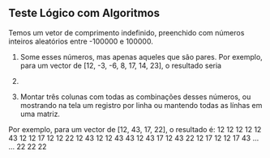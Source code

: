 ## Teste Lógico com Algoritmos

Temos um vetor de comprimento indefinido, preenchido com números inteiros aleatórios entre
-100000 e 100000.

1. Some esses números, mas apenas aqueles que são pares.
Por exemplo, para um vector de [12, -3, -6, 8, 17, 14, 23], o resultado seria
28.

2. Montar três colunas com todas as combinações desses números, ou mostrando na tela um registro por linha ou mantendo todas as línhas em uma matriz.

Por exemplo, para um vector de [12, 43, 17, 22], o resultado é:
12 12 12
12 12 43
12 12 17
12 12 22
12 43 12
12 43 43
12 43 17
12 43 22
12 17 12
12 17 43
...
...
22 22 22